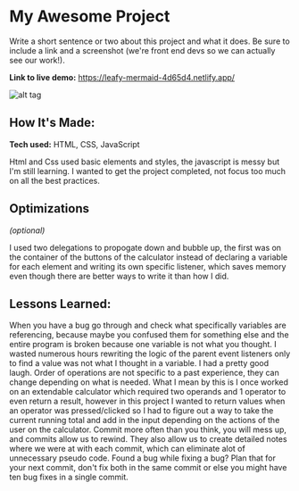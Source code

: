 # My Awesome Project
Write a short sentence or two about this project and what it does. Be sure to include a link and a screenshot (we're front end devs so we can actually see our work!).

**Link to live demo:** https://leafy-mermaid-4d65d4.netlify.app/

![alt tag](https://i.ibb.co/XCXWNLz/Screenshot-2024-11-26-at-10-51-48-AM.png)

## How It's Made:

**Tech used:** HTML, CSS, JavaScript

Html and Css used basic elements and styles, the javascript is messy but I'm still learning. I wanted to get the project completed, not focus too much on all the best practices.

## Optimizations
*(optional)*

I used two delegations to propogate down and bubble up, the first was on the container of the buttons of the calculator instead of declaring a variable for each element and writing its own specific listener, which saves memory even though there are better ways to write it than how I did.

## Lessons Learned:

When you have a bug go through and check what specifically variables are referencing, because maybe you confused them for something else and the entire program is broken because one variable is not what you thought. I wasted numerous hours rewriting the logic of the parent event listeners only to find a value was not what I thought in a variable. I had a pretty good laugh.
Order of operations are not specific to a past experience, they can change depending on what is needed. What I mean by this is I once worked on an extendable calculator which required two operands and 1 operator to even return a result, however in this project I wanted to return values when an operator was pressed/clicked so I had to figure out a way to take the current running total and add in the input depending on the actions of the user on the calculator.
Commit more often than you think, you will mess up, and commits allow us to rewind. They also allow us to create detailed notes where we were at with each commit, which can eliminate alot of unnecessary pseudo code.
Found a bug while fixing a bug? Plan that for your next commit, don't fix both in the same commit or else you might have ten bug fixes in a single commit.



